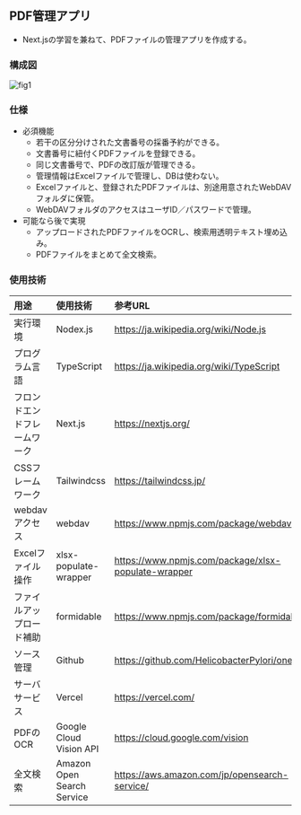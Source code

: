 ## PDF管理アプリ

* Next.jsの学習を兼ねて、PDFファイルの管理アプリを作成する。

### 構成図

![fig1](http://www.plantuml.com/plantuml/png/SoWkIImgAStDuKfCBialKYWjJYqoL4WiLb1wsh7o-PGLBnfQbRZIYX9pKnMIYlBBWR9WoSVDqnuthtpSjEnnqpObhkIS_D8KXSoyajIYlDGIY8Ac9O-RDpzksl-uUS_Zvjx7pSsFcpkK5Agv51GWfeMb5YMdvi2vxfab6QL9S6w8jolOKAvQBeYBR7IBCjCpIdJjOCxWWj886QYH2bOA6IKb1LmG7bmQQWDGzaNxggVTKvzkdFfoMZT2LKf-UPwk7TnY1Qlmr2GNnp0kQBYaf9P1WWMewVdCNU1W0OlfvgIc0Ir76F-uQI_8pqqxNxRsFj-xZiiXDIy56Bu0)

### 仕様

* 必須機能
  * 若干の区分分けされた文書番号の採番予約ができる。
  * 文書番号に紐付くPDFファイルを登録できる。
  * 同じ文書番号で、PDFの改訂版が管理できる。
  * 管理情報はExcelファイルで管理し、DBは使わない。
  * Excelファイルと、登録されたPDFファイルは、別途用意されたWebDAVフォルダに保管。
  * WebDAVフォルダのアクセスはユーザID／パスワードで管理。
* 可能なら後で実現
  * アップロードされたPDFファイルをOCRし、検索用透明テキスト埋め込み。
  * PDFファイルをまとめて全文検索。

### 使用技術

|用途|使用技術|参考URL|
|:--|:--|:-|
|実行環境|Nodex.js|https://ja.wikipedia.org/wiki/Node.js|
|プログラム言語|TypeScript|https://ja.wikipedia.org/wiki/TypeScript|
|フロンドエンドフレームワーク|Next.js|https://nextjs.org/|
|CSSフレームワーク|Tailwindcss|https://tailwindcss.jp/|
|webdavアクセス|webdav|https://www.npmjs.com/package/webdav|
|Excelファイル操作|xlsx-populate-wrapper|https://www.npmjs.com/package/xlsx-populate-wrapper|
|ファイルアップロード補助|formidable|https://www.npmjs.com/package/formidable|
|ソース管理|Github|https://github.com/HelicobacterPylori/onepage|
|サーバサービス|Vercel|https://vercel.com/|
|PDFのOCR|Google Cloud Vision API|https://cloud.google.com/vision|
|全文検索|Amazon Open Search Service|https://aws.amazon.com/jp/opensearch-service/|
